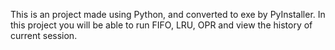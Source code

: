This is an project made using Python, and converted to exe by PyInstaller.
In this project you will be able to run FIFO, LRU, OPR and view the history of current session.
